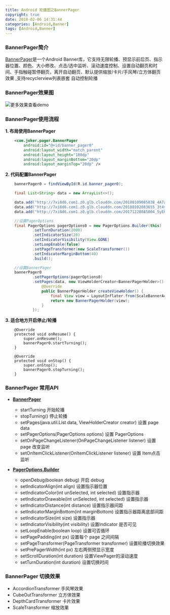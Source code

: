 ```yaml
---
title: Android 轮播图之BannerPager
copyright: true
date: 2018-02-06 14:31:44
categories: [Android,Banner]
tags: [Android,Banner]
---
```

### BannerPager简介

[BannerPager](https://github.com/joker-fu/BannerPager)是一个Android Banner库，它支持无限轮播、预显示前后页、指示器位置、颜色、大小修改、点击/选中监听、滚动速度控制、设置自动翻页和时间、手指触碰暂停翻页，离开自动翻页、默认提供缩放/卡片/手风琴/立方体翻页效果 ,支持recyclerview列表嵌套 自动控制轮播

### BannerPager效果图

![更多效果查看demo](http://114.67.156.211/bolg/android/Androir-%E8%BD%AE%E6%92%AD%E5%9B%BE%E4%B9%8BBannerPager/gif.gif)

### BannerPager使用流程

**1. 布局使用BannerPager**
```xml
    <com.joker.pager.BannerPager
        android:id="@+id/banner_pager0"
        android:layout_width="match_parent"
        android:layout_height="180dp"
        android:layout_marginBottom="20dp"
        android:layout_marginTop="20dp" />
```

**2. 代码配置BannerPager**
```java
    bannerPager0 = findViewById(R.id.banner_pager0);

    final List<String> data = new ArrayList<>();

    data.add("http://7xi8d6.com1.z0.glb.clouddn.com/20180109085038_4A7atU_rakukoo_9_1_2018_8_50_25_276.jpeg");
    data.add("http://7xi8d6.com1.z0.glb.clouddn.com/20180102083655_3t4ytm_Screenshot.jpeg");
    data.add("http://7xi8d6.com1.z0.glb.clouddn.com/20171228085004_5yEHju_Screenshot.jpeg");

    //设置PagerOptions
    final PagerOptions pagerOptions0 = new PagerOptions.Builder(this)
            .setTurnDuration(2000)
            .setIndicatorSize(20)
            .setIndicatorVisibility(View.GONE)
            .setLoopEnable(false)
            .setPageTransformer(new ScaleTransformer())
            .setIndicatorMarginBottom(40)
            .build();

    //设置BannerPager
    bannerPager0
            .setPagerOptions(pagerOptions0)
            .setPages(data, new ViewHolderCreator<BannerPagerHolder>() {
                @Override
                public BannerPagerHolder createViewHolder() {
                    final View view = LayoutInflater.from(ScaleBannerActivity.this).inflate(R.layout.item_image_banner, null);
                    return new BannerPagerHolder(view);
                }
            });
```

**3. 适合地方开启停止/轮播**
```
    @Override
    protected void onResume() {
        super.onResume();
        bannerPager0.startTurning();
    }

    @Override
    protected void onStop() {
        super.onStop();
        bannerPager0.stopTurning();
    }
```

### BannerPager 常用API

- **[BannerPager](https://jitpack.io/com/github/joker-fu/BannerPager/0.0.8/javadoc/com/joker/pager/BannerPager.html)**
    - startTurning 开始轮播
    - stopTurning() 停止轮播
    - setPages(java.util.List<T> data, ViewHolderCreator creator) 设置 page data
    - setPagerOptions(PagerOptions options) 设置 PagerOptions
    - setOnPageChangeListener(OnPageChangeListener listener) 设置 page 改变监听
    - setOnItemClickListener(OnItemClickListener listener) 设置 Item点击监听

- **[PagerOptions.Builder](https://jitpack.io/com/github/joker-fu/BannerPager/0.0.8/javadoc/com/joker/pager/PagerOptions.Builder.html)**
    - 	openDebug(boolean debug) 开启 debug
    - 	setIndicatorAlign(int align) 设置指示器位置
    -   setIndicatorColor(int unSelected, int selected) 设置指示器
    -   setIndicatorDrawable(int unSelected, int selected) 设置指示器
    -   setIndicatorDistance(int distance) 设置指示器间距
    -   setIndicatorMarginBottom(int marginBottom) 设置指示器距离底部间距
    -   setIndicatorSize(int size) 设置指示器
    -   setIndicatorVisibility(int visibility) 设置Indicator 是否可见
    -   setLoopEnable(boolean loop) 设置可否循环
    -   setPagePadding(int px) 设置每个 page 之间间隔
    -   setPageTransformer(PageTransformer transformer) 设置轮播切换效果
    -   setPrePagerWidth(int px) 左右两侧预显示宽度
    -   setScrollDuration(int duration) 设置ViewPager的滚动速度
    -   setTurnDuration(int duration) 设置切换时间

### BannerPager 切换效果
- AccordionTransformer 手风琴效果
- CubeOutTransformer 立方体效果
- DepthCardTransformer 卡片效果
- ScaleTransformer 缩放效果